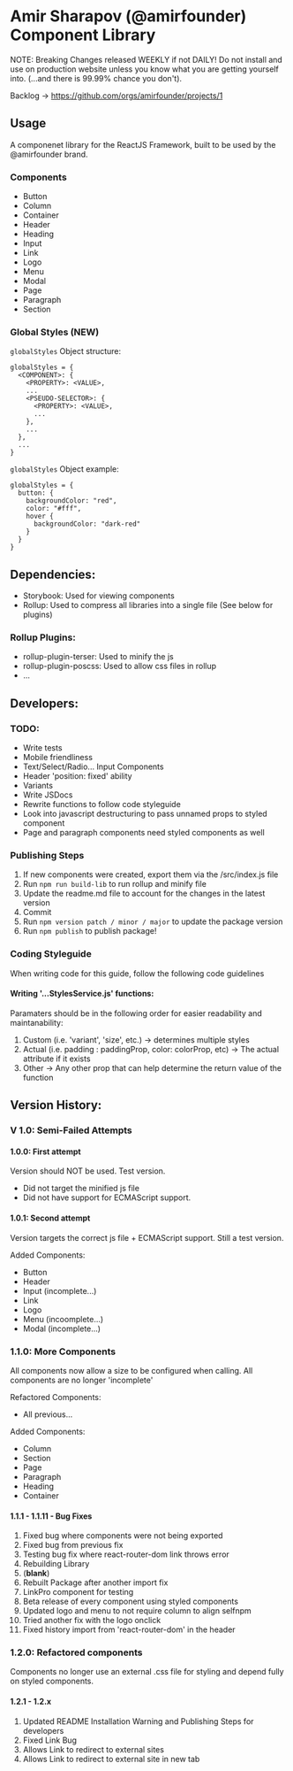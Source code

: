 # Amir Sharapov (@amirfounder) Component Library

NOTE: Breaking Changes released WEEKLY if not DAILY! Do not install and use on production website unless you know what you are getting yourself into. (...and there is 99.99% chance you don't).

Backlog → https://github.com/orgs/amirfounder/projects/1

## Usage

A componenet library for the ReactJS Framework, built to be used by the @amirfounder brand.

### Components

- Button
- Column
- Container
- Header
- Heading
- Input
- Link
- Logo
- Menu
- Modal
- Page
- Paragraph
- Section

### Global Styles (NEW)

`globalStyles` Object structure:

```
globalStyles = {
  <COMPONENT>: {
    <PROPERTY>: <VALUE>,
    ...
    <PSEUDO-SELECTOR>: {
      <PROPERTY>: <VALUE>,
      ...
    },
    ...
  },
  ...
}
```

`globalStyles` Object example:

```
globalStyles = {
  button: {
    backgroundColor: "red",
    color: "#fff",
    hover {
      backgroundColor: "dark-red"
    }
  }
}

```

## Dependencies:

- Storybook: Used for viewing components
- Rollup: Used to compress all libraries into a single file (See below for plugins)

### Rollup Plugins:

- rollup-plugin-terser: Used to minify the js
- rollup-plugin-poscss: Used to allow css files in rollup
- ...

## Developers:


### TODO:

- Write tests
- Mobile friendliness
- Text/Select/Radio... Input Components
- Header 'position: fixed' ability
- Variants
- Write JSDocs
- Rewrite functions to follow code styleguide
- Look into javascript destructuring to pass unnamed props to styled component
- Page and paragraph components need styled components as well

### Publishing Steps

1. If new components were created, export them via the /src/index.js file
2. Run `npm run build-lib` to run rollup and minify file
3. Update the readme.md file to account for the changes in the latest version
4. Commit
5. Run `npm version patch / minor / major` to update the package version
6. Run `npm publish` to publish package!

### Coding Styleguide

When writing code for this guide, follow the following code guidelines

#### Writing '...StylesService.js' functions:

Paramaters should be in the following order for easier readability and maintanability:

1. Custom (i.e. 'variant', 'size', etc.) → determines multiple styles
2. Actual (i.e. padding : paddingProp, color: colorProp, etc) → The actual attribute if it exists
3. Other → Any other prop that can help determine the return value of the function

## Version History:

### V 1.0: Semi-Failed Attempts

#### 1.0.0: First attempt

Version should NOT be used.
Test version.

- Did not target the minified js file
- Did not have support for ECMAScript support.

#### 1.0.1: Second attempt

Version targets the correct js file + ECMAScript support.
Still a test version.

Added Components:

- Button
- Header
- Input (incomplete...)
- Link
- Logo
- Menu (incoomplete...)
- Modal (incomplete...)

### 1.1.0: More Components

All components now allow a size to be configured when calling.
All components are no longer 'incomplete'

Refactored Components:

- All previous...

Added Components:

- Column
- Section
- Page
- Paragraph
- Heading
- Container

#### 1.1.1 - 1.1.11 - Bug Fixes

1. Fixed bug where components were not being exported
2. Fixed bug from previous fix
3. Testing bug fix where react-router-dom link throws error
4. Rebuilding Library
5. (__blank__)
6. Rebuilt Package after another import fix
7. LinkPro component for testing
8. Beta release of every component using styled components
9. Updated logo and menu to not require column to align selfnpm
10. Tried another fix with the logo onclick
11. Fixed history import from 'react-router-dom' in the header

### 1.2.0: Refactored components

Components no longer use an external .css file for styling and depend fully on styled components.

#### 1.2.1 - 1.2.x

1. Updated README Installation Warning and Publishing Steps for developers
2. Fixed Link Bug
3. Allows Link to redirect to external sites
4. Allows Link to redirect to external site in new tab
